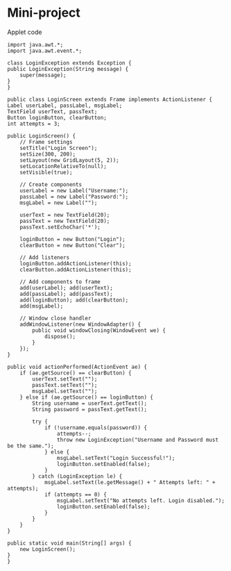 # Mini-project
Applet code


    import java.awt.*;
    import java.awt.event.*;

    class LoginException extends Exception {
    public LoginException(String message) {
        super(message);
    }
    }

    public class LoginScreen extends Frame implements ActionListener {
    Label userLabel, passLabel, msgLabel;
    TextField userText, passText;
    Button loginButton, clearButton;
    int attempts = 3;

    public LoginScreen() {
        // Frame settings
        setTitle("Login Screen");
        setSize(300, 200);
        setLayout(new GridLayout(5, 2));
        setLocationRelativeTo(null);
        setVisible(true);

        // Create components
        userLabel = new Label("Username:");
        passLabel = new Label("Password:");
        msgLabel = new Label("");

        userText = new TextField(20);
        passText = new TextField(20);
        passText.setEchoChar('*');

        loginButton = new Button("Login");
        clearButton = new Button("Clear");

        // Add listeners
        loginButton.addActionListener(this);
        clearButton.addActionListener(this);

        // Add components to frame
        add(userLabel); add(userText);
        add(passLabel); add(passText);
        add(loginButton); add(clearButton);
        add(msgLabel);

        // Window close handler
        addWindowListener(new WindowAdapter() {
            public void windowClosing(WindowEvent we) {
                dispose();
            }
        });
    }

    public void actionPerformed(ActionEvent ae) {
        if (ae.getSource() == clearButton) {
            userText.setText("");
            passText.setText("");
            msgLabel.setText("");
        } else if (ae.getSource() == loginButton) {
            String username = userText.getText();
            String password = passText.getText();

            try {
                if (!username.equals(password)) {
                    attempts--;
                    throw new LoginException("Username and Password must be the same.");
                } else {
                    msgLabel.setText("Login Successful!");
                    loginButton.setEnabled(false);
                }
            } catch (LoginException le) {
                msgLabel.setText(le.getMessage() + " Attempts left: " + attempts);
                if (attempts == 0) {
                    msgLabel.setText("No attempts left. Login disabled.");
                    loginButton.setEnabled(false);
                }
            }
        }
    }

    public static void main(String[] args) {
        new LoginScreen();
    }
    }

